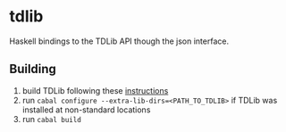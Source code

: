 # tdlib

Haskell bindings to the TDLib API though the json interface.

## Building

1. build TDLib following these [instructions](https://github.com/tdlib/td#readme)
2. run `cabal configure --extra-lib-dirs=<PATH_TO_TDLIB>` if TDLib was installed at non-standard locations
3. run `cabal build`
